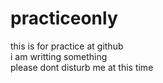 # practiceonly
this is for practice at github
<br/>
i am writting something
<br/>
please dont disturb me at this time

